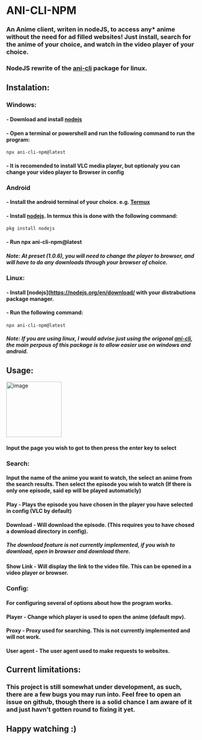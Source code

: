 # ANI-CLI-NPM

### An Anime client, writen in nodeJS, to access any* anime without the need for ad filled websites! Just install, search for the anime of your choice, and watch in the video player of your choice.
### NodeJS rewrite of the [ani-cli](https://github.com/pystardust/ani-cli) package for linux.


## Instalation:
### Windows:
#### - Download and install [nodejs](https://nodejs.org/en/download/)
#### - Open a terminal or powershell and run the following command to run the program:
```
npx ani-cli-npm@latest
```
#### - It is recomended to install VLC media player, but optionaly you can change your video player to Browser in config

### Android
#### - Install the android terminal of your choice. e.g. [Termux](https://play.google.com/store/apps/details?id=com.termux)
#### - Install [nodejs](https://nodejs.org/). In termux this is done with the following command:
```
pkg install nodejs
```
#### - Run npx ani-cli-npm@latest
##### Note: At preset (1.0.6), you will need to change the player to browser, and will have to do any downloads through your browser of choice.

### Linux:
#### - Install [nodejs](https://nodejs.org/en/download/ with your distrabutions package manager.
#### - Run the following command:
```
npx ani-cli-npm@latest
```
##### Note: If you are using linux, I would advise just using the origonal [ani-cli](https://github.com/pystardust/ani-cli), the main perpous of this package is to allow easier use on windows and android.


## Usage:
<img width="147" alt="image" src="https://user-images.githubusercontent.com/74017165/195988816-5088cbff-348e-4852-a1a0-ef343785d488.png">

#### Input the page you wish to got to then press the enter key to select

### Search:

#### Input the name of the anime you want to watch, the select an anime from the search results. Then select the episode you wish to watch (If there is only one episode, said ep will be played automaticly)

#### Play      - Plays the episode you have chosen in the player you have selected in config (VLC by default)

#### Download  - Will download the episode. (This requires you to have chosed a download directory in config). 

##### The download feature is not currently implemented, if you wish to download, open in browser and download there.

#### Show Link - Will display the link to the video file. This can be opened in a video player or browser.

### Config:

#### For configuring several of options about how the program works.

#### Player     - Change which player is used to open the anime (default mpv).

#### Proxy      - Proxy used for searching. This is not currently implemented and will not work.

#### User agent - The user agent used to make requests to websites.


## Current limitations:


### This project is still somewhat under development, as such, there are a few bugs you may run into. Feel free to open an issue on github, though there is a solid chance I am aware of it and just havn't gotten round to fixing it yet.

## Happy watching :)